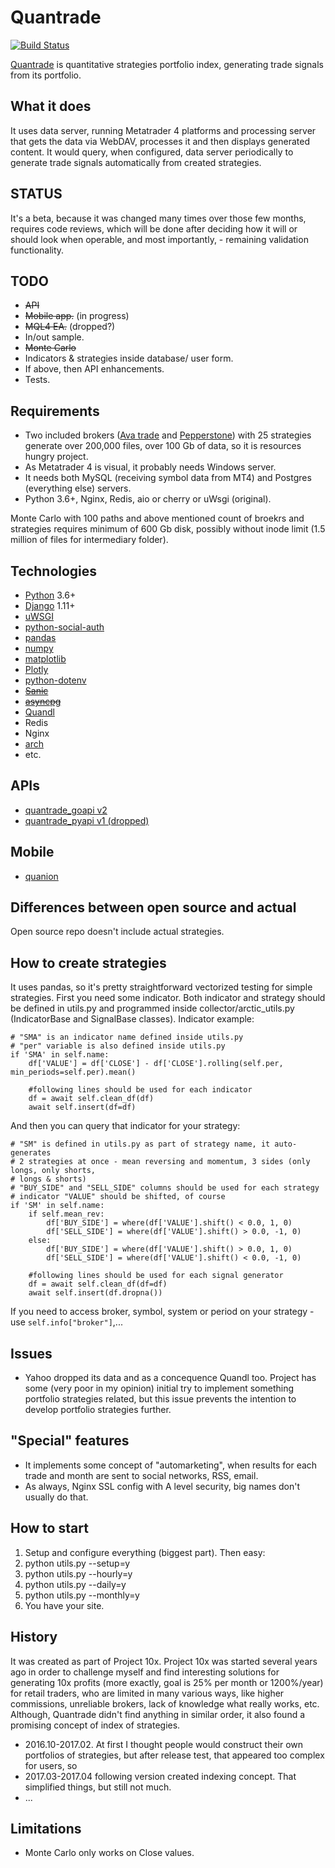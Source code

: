 # Quantrade
[![Build Status](https://travis-ci.org/xenu256/Quantrade.svg?branch=master)](https://travis-ci.org/xenu256/Quantrade)

[Quantrade](https://quantrade.co.uk) is quantitative strategies portfolio index, generating trade signals from its portfolio.

## What it does

It uses data server, running Metatrader 4 platforms and processing server that gets the data via WebDAV, processes it and then displays generated content. It would query, when configured, data server periodically to generate trade signals automatically from created strategies.

## STATUS

It's a beta, because it was changed many times over those few months, requires code reviews, which will be done
after deciding how it will or should look when operable, and most importantly, - remaining validation functionality.

## TODO

* ~~API~~
* ~~Mobile app.~~ (in progress)
* ~~MQL4 EA.~~ (dropped?)
* In/out sample.
* ~~Monte Carlo~~
* Indicators & strategies inside database/ user form.
* If above, then API enhancements.
* Tests.

## Requirements

* Two included brokers ([Ava trade](http://www.avatrade.com/?tag=1997) and [Pepperstone](https://pepperstone.com/?a_aid=quantrade)) with 25 strategies generate over 200,000 files, over 100 Gb of data, so it is resources hungry project.
* As Metatrader 4 is visual, it probably needs Windows server.
* It needs both MySQL (receiving symbol data from MT4) and Postgres (everything else) servers.
* Python 3.6+, Nginx, Redis, aio or cherry or uWsgi (original).

Monte Carlo with 100 paths and above mentioned count of broekrs and strategies requires minimum of 600 Gb disk, 
possibly without inode limit (1.5 million of files for intermediary folder).

## Technologies

* [Python](https://github.com/python/cpython) 3.6+
* [Django](https://github.com/django/django) 1.11+
* [uWSGI](https://github.com/unbit/uwsgi)
* [python-social-auth](https://github.com/omab/python-social-auth)
* [pandas](https://github.com/pandas-dev/pandas)
* [numpy](https://github.com/numpy/numpy)
* [matplotlib](https://github.com/matplotlib/matplotlib)
* [Plotly](https://github.com/plotly/plotly.py)
* [python-dotenv](https://github.com/theskumar/python-dotenv)
* ~~[Sanic](https://github.com/channelcat/sanic)~~
* ~~[asyncpg](https://github.com/MagicStack/asyncpg)~~
* [Quandl](https://github.com/quandl/quandl-python)
* Redis
* Nginx
* [arch](https://github.com/bashtage/arch)
* etc.

## APIs

* [quantrade_goapi v2](https://github.com/xenu256/quantrade_goapi)
* [quantrade_pyapi v1 (dropped)](https://github.com/xenu256/quantrade_pyapi)

## Mobile

* [quanion](https://github.com/xenu256/quanion)

## Differences between open source and actual

Open source repo doesn't include actual strategies.

## How to create strategies

It uses pandas, so it's pretty straightforward vectorized testing for simple strategies. First you need some indicator. Both indicator and strategy should be defined in utils.py and programmed inside collector/arctic_utils.py (IndicatorBase and SignalBase classes). Indicator example:

```text
# "SMA" is an indicator name defined inside utils.py
# "per" variable is also defined inside utils.py
if 'SMA' in self.name:
    df['VALUE'] = df['CLOSE'] - df['CLOSE'].rolling(self.per, min_periods=self.per).mean()

    #following lines should be used for each indicator
    df = await self.clean_df(df)
    await self.insert(df=df)
```

And then you can query that indicator for your strategy:

```text
# "SM" is defined in utils.py as part of strategy name, it auto-generates
# 2 strategies at once - mean reversing and momentum, 3 sides (only longs, only shorts,
# longs & shorts)
# "BUY_SIDE" and "SELL_SIDE" columns should be used for each strategy
# indicator "VALUE" should be shifted, of course
if 'SM' in self.name:
    if self.mean_rev:
        df['BUY_SIDE'] = where(df['VALUE'].shift() < 0.0, 1, 0)
        df['SELL_SIDE'] = where(df['VALUE'].shift() > 0.0, -1, 0)
    else:
        df['BUY_SIDE'] = where(df['VALUE'].shift() > 0.0, 1, 0)
        df['SELL_SIDE'] = where(df['VALUE'].shift() < 0.0, -1, 0)

    #following lines should be used for each signal generator
    df = await self.clean_df(df=df)
    await self.insert(df.dropna())
```

If you need to access broker, symbol, system or period on your strategy - use ``self.info["broker"]``,...

## Issues

* Yahoo dropped its data and as a concequence Quandl too. Project has some (very poor in my opinion) initial try to implement
something portfolio strategies related, but this issue prevents the intention to develop portfolio strategies further.

## "Special" features

* It implements some concept of "automarketing", when results for each trade and month are sent to social networks, RSS, email.
* As always, Nginx SSL config with A level security, big names don't usually do that.

## How to start

1. Setup and configure everything (biggest part).
Then easy:
2. python utils.py --setup=y
3. python utils.py --hourly=y
4. python utils.py --daily=y
5. python utils.py --monthly=y
6. You have your site.

## History

It was created as part of Project 10x. Project 10x was started several years ago in order to challenge myself and find interesting solutions for generating 10x profits (more exactly, goal is 25% per month or 1200%/year) for retail traders, who are limited in many various ways, like higher commissions, unreliable brokers, lack of knowledge what really works, etc. Although, Quantrade didn't find anything in similar order, it also found a promising concept of index of strategies.

* 2016.10-2017.02. At first I thought people would construct their own portfolios of strategies, but after release test, that appeared too complex for users, so
* 2017.03-2017.04 following version created indexing concept. That simplified things, but still not much.
* ...

## Limitations

* Monte Carlo only works on Close values.